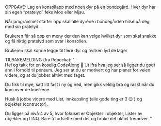 OPPGAVE: Lag en konsollapp med noen dyr på en bondegård.
   Hver dyr har sin egen “pratelyd” feks Moo eller Mjau. 

   Når programmet starter opp skal alle dyrene i bondegården hilse på deg med sin pratelyd. 

   Brukeren får så opp en meny der den kan velge hvilket dyr som skal snakke og få riktig pratelyd som svar i konsollen. 

   Brukeren skal kunne legge til flere dyr og hvilken lyd de lager



TILBAKEMELDING (fra Rebecka): 
"  
  Hei og takk for en koselig CodeAlong 🙂 
  Ut ifra hva jeg ser så ligger du godt ann i forhold til pensum. 
  Jeg ser at du er motivert og har planer for veien videre, og at du jobber aktivt med faget. 
  
  Du fikk til mye, satt litt fast i ny og ned, men gikk veldig bra og raskt når du kom over de kneikene. 
  
  Husk å jobbe videre med List, innkapsling (alle gode ting er 3 😉 ) og objekter (contructor). 
  
  Du ligger på nivå 4 av 5, hvor fokuset er Objekter i objekter, Lister av objekter og LINQ. 
  Bare å fortsette med det og bruke det aktivt fremover. 
"
